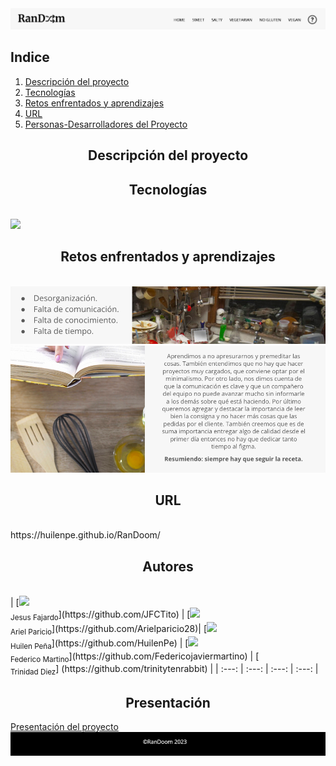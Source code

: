 <img  src="./assets/readme/readme_img.png">

## Indice 

  1. [Descripción del proyecto](#descripcion-del-proyecto) <!-- Descripción del proyecto. Qué hace la aplicación -->
  2. [Tecnologías](#tecnologias) <!-- Tecnologías usadas en el desarrollo -->
  3. [Retos enfrentados y aprendizajes](#retos-enfrentados)<!-- Retos enfrentados -->
  4. [URL](#url)<!-- URL de la aplicación desplegada. -->
  5. [Personas-Desarrolladores del Proyecto](#autores) <!-- Autores -->
  


<h2 align="center" class="descripcion-del-proyecto">Descripción del proyecto</h2>
                   
<h2 align="center" class="tecnologias">Tecnologías</h2>
<br>
<img  src=".assets/readme/readme_img2.png">
<br>
<h2 align="center" class="retos-enfrentados">Retos enfrentados y aprendizajes</h2>
<br>
<img  src="./assets/readme/obstaculos.png">
<img  src="./assets/readme/aprendizajes.png">
<br>
<h2 align="center" class="url">URL</h2>
<br>
https://huilenpe.github.io/RanDoom/
<br>
<h2 align="center" class="autores">Autores</h2>
<br>
| [<img src="https://avatars.githubusercontent.com/u/125603610?v=4" width=115><br><sub>Jesus Fajardo</sub>](https://github.com/JFCTito) | [<img src="https://avatars.githubusercontent.com/u/131254707?v=4"width=115><br><sub>Ariel Paricio</sub>](https://github.com/Arielparicio28)| [<img src="https://avatars.githubusercontent.com/u/131238839?v=4" width=115><br><sub>Huilen Peña</sub>](https://github.com/HuilenPe) | [<img src="https://avatars.githubusercontent.com/u/122879094?v=4" width=115><br><sub>Federico Martino</sub>](https://github.com/Federicojaviermartino) | [<img src="" width=115><br><sub>Trinidad Diez</sub>] (https://github.com/trinitytenrabbit) |
| :---: | :---: | :---: | :---: |

<h2 align="center" class="presentacion">Presentación</h2

 [Presentación del proyecto](https://docs.google.com/presentation/d/1gP7s4HxYT8FHZFldJX68DcYnLeX7yIheRLu7BIb8HPU/edit?usp=sharing)
<br>
<img  src="./assets/readme/readme_img2.png">
